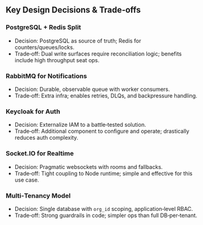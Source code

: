 ## Key Design Decisions & Trade‑offs

### PostgreSQL + Redis Split

- Decision: PostgreSQL as source of truth; Redis for counters/queues/locks.
- Trade‑off: Dual write surfaces require reconciliation logic; benefits include high throughput seat ops.

### RabbitMQ for Notifications

- Decision: Durable, observable queue with worker consumers.
- Trade‑off: Extra infra; enables retries, DLQs, and backpressure handling.

### Keycloak for Auth

- Decision: Externalize IAM to a battle‑tested solution.
- Trade‑off: Additional component to configure and operate; drastically reduces auth complexity.

### Socket.IO for Realtime

- Decision: Pragmatic websockets with rooms and fallbacks.
- Trade‑off: Tight coupling to Node runtime; simple and effective for this use case.

### Multi‑Tenancy Model

- Decision: Single database with `org_id` scoping, application‑level RBAC.
- Trade‑off: Strong guardrails in code; simpler ops than full DB‑per‑tenant.



